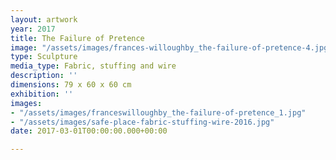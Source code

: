 ```yaml
---
layout: artwork
year: 2017
title: The Failure of Pretence
image: "/assets/images/frances-willoughby_the-failure-of-pretence-4.jpg"
type: Sculpture
media_type: Fabric, stuffing and wire
description: ''
dimensions: 79 x 60 x 60 cm
exhibition: ''
images:
- "/assets/images/franceswilloughby_the-failure-of-pretence_1.jpg"
- "/assets/images/safe-place-fabric-stuffing-wire-2016.jpg"
date: 2017-03-01T00:00:00.000+00:00

---
```

